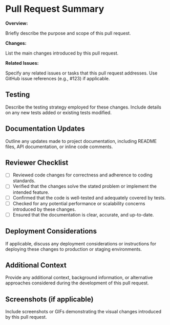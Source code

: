 # Pull Request Summary

**Overview:**

Briefly describe the purpose and scope of this pull request.

**Changes:**

List the main changes introduced by this pull request.

**Related Issues:**

Specify any related issues or tasks that this pull request addresses. Use GitHub
issue references (e.g., #123) if applicable.

## Testing

Describe the testing strategy employed for these changes. Include details on any
new tests added or existing tests modified.

## Documentation Updates

Outline any updates made to project documentation, including README files, API
documentation, or inline code comments.

## Reviewer Checklist

- [ ] Reviewed code changes for correctness and adherence to coding standards.
- [ ] Verified that the changes solve the stated problem or implement the
      intended feature.
- [ ] Confirmed that the code is well-tested and adequately covered by tests.
- [ ] Checked for any potential performance or scalability concerns introduced
      by these changes.
- [ ] Ensured that the documentation is clear, accurate, and up-to-date.

## Deployment Considerations

If applicable, discuss any deployment considerations or instructions for
deploying these changes to production or staging environments.

## Additional Context

Provide any additional context, background information, or alternative
approaches considered during the development of this pull request.

## Screenshots (if applicable)

Include screenshots or GIFs demonstrating the visual changes introduced by this
pull request.
